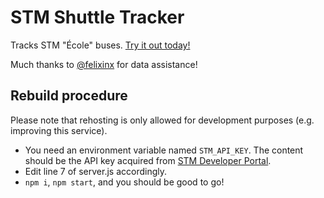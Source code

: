 # STM Shuttle Tracker
Tracks STM "École" buses. [Try it out today!](https://stm.austinhuang.me)

Much thanks to [@felixinx](https://github.com/felixinx) for data assistance!

## Rebuild procedure
Please note that rehosting is only allowed for development purposes (e.g. improving this service).

* You need an environment variable named `STM_API_KEY`. The content should be the API key acquired from [STM Developer Portal](https://developpeurs.stm.info).
* Edit line 7 of server.js accordingly.
* `npm i`, `npm start`, and you should be good to go!
